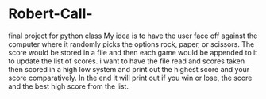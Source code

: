 # Robert-Call-
final project for python class
My idea is to have the user face off against the computer where it randomly picks the options rock, paper, or scissors. The score would be stored in a file and then each game would be appended to it to update the list of scores. i want to have the file read and scores taken then scored in a high low system and print out the highest score and your score comparatively.  In the end it will print out if you win or lose, the score and the best high score from the list.
